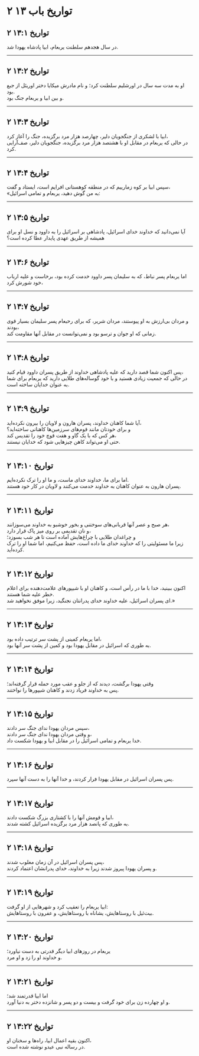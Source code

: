 # ۲ تواریخ باب ۱۳

## ۲ تواریخ ۱۳:۱

در سال هجدهم سلطنت یربعام، ابیا پادشاه یهودا شد.

---

## ۲ تواریخ ۱۳:۲

او به مدت سه سال در اورشلیم سلطنت کرد؛ و نام مادرش میکایا دختر اوریئل از جبع بود.  
و بین ابیا و یربعام جنگ بود.

---

## ۲ تواریخ ۱۳:۳

ابیا با لشکری از جنگجویان دلیر، چهارصد هزار مرد برگزیده، جنگ را آغاز کرد،  
در حالی که یربعام در مقابل او با هشتصد هزار مرد برگزیده، جنگجویان دلیر، صف‌آرایی کرد.

---

## ۲ تواریخ ۱۳:۴

سپس ابیا بر کوه زمارییم که در منطقه کوهستانی افرایم است، ایستاد و گفت،  
«به من گوش دهید، یربعام و تمامی اسرائیل:

---

## ۲ تواریخ ۱۳:۵

آیا نمی‌دانید که خداوند خدای اسرائیل، پادشاهی بر اسرائیل را به داوود و نسل او برای همیشه از طریق عهدی پایدار عطا کرده است؟

---

## ۲ تواریخ ۱۳:۶

اما یربعام پسر نباط، که به سلیمان پسر داوود خدمت کرده بود، برخاست و علیه ارباب خود شورش کرد،

---

## ۲ تواریخ ۱۳:۷

و مردان بی‌ارزش به او پیوستند، مردان شریر، که برای رحبعام پسر سلیمان بسیار قوی بودند،  
زمانی که او جوان و ترسو بود و نمی‌توانست در مقابل آنها مقاومت کند.

---

## ۲ تواریخ ۱۳:۸

پس اکنون شما قصد دارید که علیه پادشاهی خداوند از طریق پسران داوود قیام کنید،  
در حالی که جمعیت زیادی هستید و با خود گوساله‌های طلایی دارید که یربعام برای شما به عنوان خدایان ساخته است.

---

## ۲ تواریخ ۱۳:۹

آیا شما کاهنان خداوند، پسران هارون و لاویان را بیرون نکرده‌اید،  
و برای خودتان مانند قوم‌های سرزمین‌ها کاهنانی ساخته‌اید؟  
هر کس که با یک گاو و هفت قوچ خود را تقدیس کند،  
حتی او می‌تواند کاهن چیزهایی شود که خدایان نیستند.

---

## ۲ تواریخ ۱۳:۱۰

اما برای ما، خداوند خدای ماست، و ما او را ترک نکرده‌ایم.  
پسران هارون به عنوان کاهنان به خداوند خدمت می‌کنند و لاویان در کار خود هستند.

---

## ۲ تواریخ ۱۳:۱۱

هر صبح و عصر آنها قربانی‌های سوختنی و بخور خوشبو به خداوند می‌سوزانند،  
و نان تقدیمی بر روی میز پاک قرار دارد،  
و چراغدان طلایی با چراغ‌هایش آماده است تا هر شب بسوزد؛  
زیرا ما مسئولیتی را که خداوند خدای ما داده است، حفظ می‌کنیم، اما شما او را ترک کرده‌اید.

---

## ۲ تواریخ ۱۳:۱۲

اکنون ببینید، خدا با ما در رأس است، و کاهنان او با شیپورهای علامت‌دهنده برای اعلام خطر علیه شما هستند.  
ای پسران اسرائیل، علیه خداوند خدای پدرانتان نجنگید، زیرا موفق نخواهید شد.»

---

## ۲ تواریخ ۱۳:۱۳

اما یربعام کمینی از پشت سر ترتیب داده بود،  
به طوری که اسرائیل در مقابل یهودا بود و کمین از پشت سر آنها بود.

---

## ۲ تواریخ ۱۳:۱۴

وقتی یهودا برگشت، دیدند که از جلو و عقب مورد حمله قرار گرفته‌اند؛  
پس به خداوند فریاد زدند و کاهنان شیپورها را نواختند.

---

## ۲ تواریخ ۱۳:۱۵

سپس مردان یهودا ندای جنگ سر دادند،  
و وقتی مردان یهودا ندای جنگ سر دادند،  
خدا یربعام و تمامی اسرائیل را در مقابل ابیا و یهودا شکست داد.

---

## ۲ تواریخ ۱۳:۱۶

پس پسران اسرائیل در مقابل یهودا فرار کردند، و خدا آنها را به دست آنها سپرد.

---

## ۲ تواریخ ۱۳:۱۷

ابیا و قومش آنها را با کشتاری بزرگ شکست دادند،  
به طوری که پانصد هزار مرد برگزیده اسرائیل کشته شدند.

---

## ۲ تواریخ ۱۳:۱۸

پس پسران اسرائیل در آن زمان مغلوب شدند،  
و پسران یهودا پیروز شدند زیرا به خداوند، خدای پدرانشان اعتماد کردند.

---

## ۲ تواریخ ۱۳:۱۹

ابیا یربعام را تعقیب کرد و شهرهایی از او گرفت:  
بیت‌ئیل با روستاهایش، یشاناه با روستاهایش، و عفرون با روستاهایش.

---

## ۲ تواریخ ۱۳:۲۰

یربعام در روزهای ابیا دیگر قدرتی به دست نیاورد؛  
و خداوند او را زد و او مرد.

---

## ۲ تواریخ ۱۳:۲۱

اما ابیا قدرتمند شد؛  
و او چهارده زن برای خود گرفت و بیست و دو پسر و شانزده دختر به دنیا آورد.

---

## ۲ تواریخ ۱۳:۲۲

اکنون بقیه اعمال ابیا، راه‌ها و سخنان او،  
در رساله نبی عیدو نوشته شده است.
